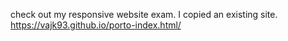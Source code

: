 check out my responsive website exam. I copied an existing site. https://vajk93.github.io/porto-index.html/

